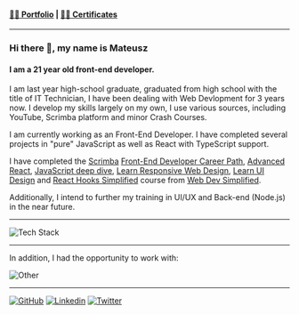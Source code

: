 #### [🧑‍🎨 Portfolio](https://mndev.eu) | [📝🏅 Certificates](https://github.mndev.eu/Certificates)

---

### Hi there 👋, my name is Mateusz

####

#### I am a 21 year old front-end developer.

I am last year high-school graduate, graduated from high school with the title of IT Technician, I have been dealing with Web Devlopment for 3 years now. I develop my skills largely on my own, I use various sources, including YouTube, Scrimba platform and minor Crash Courses.

I am currently working as an Front-End Developer.
I have completed several projects in "pure" JavaScript as well as React with TypeScript support.

I have completed the [Scrimba](https://scrimba.com) [Front-End Developer Career Path](https://github.mndev.eu/Certificates/blob/main/Scrimba/The%20Frontend%20Developer%20Career%20Path), [Advanced React](https://github.mndev.eu/Certificates/blob/main/Scrimba/Advanced%20React), [JavaScript deep dive](https://github.mndev.eu/Certificates/blob/main/Scrimba/JavaScript%20deep%20dive), [Learn Responsive Web Design](https://github.mndev.eu/Certificates/tree/main/Scrimba/Learn%20Responsive%20Web%20Design), [Learn UI Design](https://github.mndev.eu/Certificates/tree/main/Scrimba/Learn%20UI%20Design) and [React Hooks Simplified](https://github.mndev.eu/Certificates/blob/main/Web%20Dev%20Simplified/React%20Hooks%20Simplified) course from [Web Dev Simplified](https://github.com/WebDevSimplified).

Additionally, I intend to further my training in UI/UX and Back-end (Node.js) in the near future.

---

![Tech Stack](https://skillicons.dev/icons?i=ts,js,react,html,css,sass,git)

---

In addition, I had the opportunity to work with:

![Other](https://skillicons.dev/icons?i=mysql,php)

---

[![GitHub](https://skillicons.dev/icons?i=github)](https://github.mndev.eu)
[![Linkedin](https://skillicons.dev/icons?i=linkedin)](https://linkedin.mndev.eu)
[![Twitter](https://skillicons.dev/icons?i=twitter)](https://twitter.com/@matin1608)
